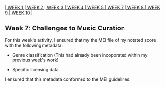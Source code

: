 |[ WEEK 1 ](Week1.md)|[ WEEK 2 ](Week2.md)|[ WEEK 3 ](Week3.md)|[ WEEK 4 ](Week4.md)|[ WEEK 5 ](Week5.md)|[ WEEK 7 ](Week7.md)|[ WEEK 8 ](Week8.md)|[ WEEK 9 ](Week9.md)|[ WEEK 10 ](Week10.md)|
## Week 7: Challenges to Music Curation

For this week's activity, I ensured that my the MEI file of my notated score with the following metadata:

* Genre classification (This had already been incoporated within my previous week's work)

* Specific licensing data

I ensured that this metadata conformed to the MEI guidelines.
